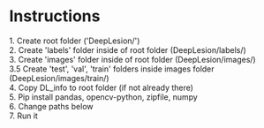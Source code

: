 # Instructions

1\. Create root folder ('DeepLesion/') <br>
2\. Create 'labels' folder inside of root folder (DeepLesion/labels/)<br>
3\. Create 'images' folder inside of root folder (DeepLesion/images/)<br>
3.5	Create 'test', 'val', 'train' folders inside images folder (DeepLesion/images/train/)<br>
4\. Copy DL_info to root folder (if not already there)<br>
5\. Pip install pandas, opencv-python, zipfile, numpy<br>
6\. Change paths below<br>
7\. Run it<br>

